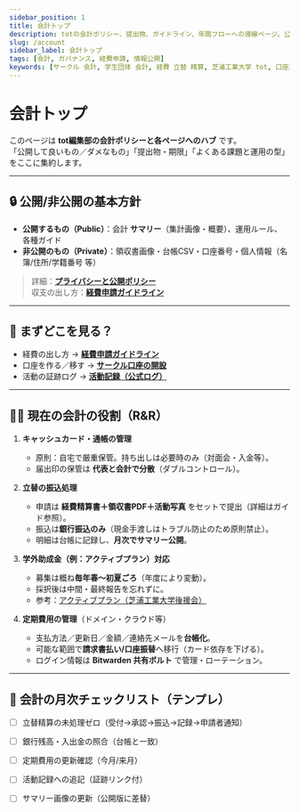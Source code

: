 ```yaml
---
sidebar_position: 1
title: 会計トップ
description: totの会計ポリシー、提出物、ガイドライン、年間フローへの導線ページ。公開・非公開の境界や、立替精算・定期費用の扱い、口座運用の基本をまとめています。
slug: /account
sidebar_label: 会計トップ
tags: [会計, ガバナンス, 経費申請, 情報公開]
keywords: [サークル 会計, 学生団体 会計, 経費 立替 精算, 芝浦工業大学 tot, 口座運用]
---
```


# 会計トップ

このページは **tot編集部の会計ポリシーと各ページへのハブ** です。  
「公開して良いもの／ダメなもの」「提出物・期限」「よくある課題と運用の型」をここに集約します。

---

## 🔒 公開/非公開の基本方針

- **公開するもの（Public）**：会計 **サマリー**（集計画像・概要）、運用ルール、各種ガイド  
- **非公開のもの（Private）**：領収書画像・台帳CSV・口座番号・個人情報（名簿/住所/学籍番号 等）

> 詳細：**[プライバシーと公開ポリシー](/docs/account/privacy-guidelines)**  
> 収支の出し方：**[経費申請ガイドライン](/docs/account/expense-guideline)**

---

## 🧭 まずどこを見る？

- 経費の出し方 → **[経費申請ガイドライン](/docs/account/expense-guideline)**  
- 口座を作る／移す → **[サークル口座の開設](/docs/account/opening)**  
- 活動の証跡ログ → **[活動記録（公式ログ）](/docs/account/activity-log)**

---

## 🧑‍💼 現在の会計の役割（R&R）

1. **キャッシュカード・通帳の管理**  
   - 原則：自宅で厳重保管。持ち出しは必要時のみ（対面会・入金等）。  
   - 届出印の保管は **代表と会計で分散**（ダブルコントロール）。

2. **立替の振込処理**  
   - 申請は **経費精算書＋領収書PDF＋活動写真** をセットで提出（詳細はガイド参照）。  
   - 振込は**銀行振込のみ**（現金手渡しはトラブル防止のため原則禁止）。  
   - 明細は台帳に記録し、**月次でサマリー公開**。

3. **学外助成金（例：アクティブプラン）対応**  
   - 募集は概ね**毎年春〜初夏ごろ**（年度により変動）。  
   - 採択後は中間・最終報告を忘れずに。  
   - 参考：[アクティブプラン（芝浦工業大学後援会）](https://shibaura-koenkai.jp/support/activeplan/)

4. **定期費用の管理**（ドメイン・クラウド等）  
   - 支払方法／更新日／金額／連絡先メールを**台帳化**。  
   - 可能な範囲で**請求書払い/口座振替**へ移行（カード依存を下げる）。  
   - ログイン情報は **Bitwarden 共有ボルト** で管理・ローテーション。

---

## 📅 会計の月次チェックリスト（テンプレ）

- [ ] 立替精算の未処理ゼロ（受付→承認→振込→記録→申請者通知）  
- [ ] 銀行残高・入出金の照合（台帳と一致）  
- [ ] 定期費用の更新確認（今月/来月）  
- [ ] 活動記録への追記（証跡リンク付）  
- [ ] サマリー画像の更新（公開版に差替）


